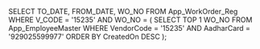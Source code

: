 SELECT TO_DATE, FROM_DATE, WO_NO 
FROM App_WorkOrder_Reg  
WHERE V_CODE = '15235' 
  AND WO_NO = (
    SELECT TOP 1 WO_NO 
    FROM App_EmployeeMaster 
    WHERE VendorCode = '15235' 
      AND AadharCard = '929025599977' 
    ORDER BY CreatedOn DESC
);
